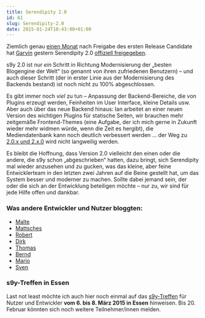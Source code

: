 ```yaml
---
title: Serendipity 2.0
id: 61
slug: Serendipity-2.0
date: 2015-01-24T10:43:00+01:00
---
```


Ziemlich genau [einen Monat](/archiv/58/Der-Kandidat-hatte-110-Punkte.html) nach Freigabe des ersten Release Candidate hat [Garvin](http://garv.in) gestern Serendipity 2.0 [offiziell freigegeben](http://blog.s9y.org/archives/261-Serendipity-2.0-released.html).

s9y 2.0 ist nur _ein_ Schritt in Richtung Modernisierung der „besten Blogengine der Welt“ (so genannt von ihren zufriedenen Benutzern) – und auch dieser Schritt (der in erster Linie aus der Modernisierung des Backends bestand) ist noch nicht zu 100% abgeschlossen.

Es gibt immer noch _viel_ zu tun – Anpassung der Backend-Bereiche, die von Plugins erzeugt werden, Feinheiten im User Interface, kleine Details usw. Aber auch über das neue Backend hinaus: Ian arbeitet an einer neuen Version des wichtigen Plugins für statische Seiten, wir brauchen mehr zeitgemäße Frontend-Themes (eine Aufgabe, der ich mich gerne in Zukunft wieder mehr widmen würde, wenn die Zeit es hergibt), die Mediendatenbank kann noch deutlich verbessert werden … der Weg zu [2.0.x und 2.x.0](https://github.com/s9y/Serendipity/milestones) wird nicht langweilig werden.

Es bleibt die Hoffnung, dass Version 2.0 vielleicht den einen oder die andere, die s9y schon „abgeschrieben“ hatten, dazu bringt, sich Serendipity mal wieder anzusehen und zu gucken, was das kleine, aber feine Entwicklerteam in den letzten zwei Jahren auf die Beine gestellt hat, um das System besser und moderner zu machen. Sollte dabei jemand sein, der oder die sich an der Entwicklung beteiligen möchte – nur zu, wir sind für jede Hilfe offen und dankbar.

### Was andere Entwickler und Nutzer bloggten:

-   [Malte](https://www.onli-blogging.de/1441/Serendipity-2.0-ist-veroeffentlicht.html)
-   [Mattsches](http://blog.sperrobjekt.de/content/1000431-Serendipity-2.0.html)
-   [Robert](http://www.robertlender.info/blog/archives/3916-Serendipity-S9y-2.0-veroeffentlicht)
-   [Dirk](http://www.deimeke.net/dirk/blog/index.php?/archives/3490-Serendipity-2.0-....html)
-   [Thomas](http://netz-rettung-recht.de/archives/1807-Serendipity-2.0.html)
-   [Bernd](https://bernd.distler.ws/archives/1574-Serendipity-2.0-veroeffentlicht.html)
-   [Mario](http://blog.hommel-net.de/archives/329-Serendipity-2.0-offiziell-freigegeben.html)
-   [Sven](http://rowi.standardleitweg.de/archives/3219-Serendipity-2.0-freigegeben.html)

### s9y-Treffen in Essen

Last not least möchte ich auch hier noch einmal auf das [s9y-Treffen](http://board.s9y.org/viewtopic.php?p=10441107) für Nutzer und Entwickler **vom 6. bis 8. März 2015 in Essen** hinweisen. Bis 20. Februar könnten sich noch weitere Teilnehmer/innen melden.
